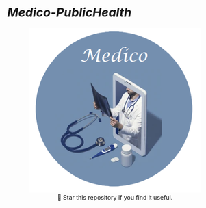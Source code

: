 # ***Medico-PublicHealth***

<p align="center">
<img width="400px" src="assets/Logo.png"   
<br/><br/>
🌟 Star this repository if you find it useful.
</p>
